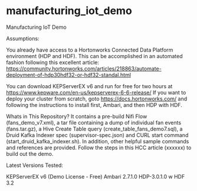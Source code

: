 # manufacturing_iot_demo
Manufacturing IoT Demo

Assumptions: 

You already have access to a Hortonworks Connected Data Platform environment (HDP and HDF). This can be accomplished in an automated fashion following this excellent article: https://community.hortonworks.com/articles/218863/automate-deployment-of-hdp30hdf32-or-hdf32-standal.html  

You can download KEPServerEX v6 and run for free for two hours at https://www.kepware.com/en-us/kepserverex-6-6-release/ If you want to deploy your cluster from scratch, goto https://docs.hortonworks.com/ and following the instructions to install first, Ambari, and then HDP with HDF.

Whats in This Repository?  It contains a pre-build Nifi Flow (fans_demo_v7.xml), a tar file containing a dump of individual fan events (fans.tar.gz), a Hive Create Table query (create_table_fans_demo7.sql), a Druid Kafka Indexer spec (supervisor-spec.json) and CURL start command (start_druid_kafka_indexer.sh).  In addition, other helpful sample commands and references are provided.  Follow the steps in this HCC article (xxxxxx) to build out the demo.  

Latest Versions Tested:   

KEPServerEX v6 (Demo License - Free)
Ambari 2.7.1.0
HDP-3.0.1.0 w HDF 3.2
